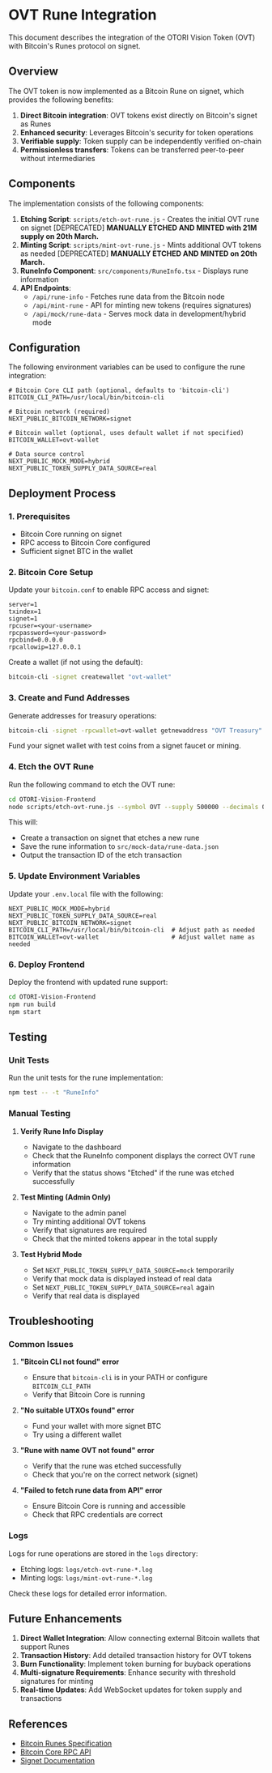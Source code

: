 # OVT Rune Integration

This document describes the integration of the OTORI Vision Token (OVT) with Bitcoin's Runes protocol on signet.

## Overview

The OVT token is now implemented as a Bitcoin Rune on signet, which provides the following benefits:

1. **Direct Bitcoin integration**: OVT tokens exist directly on Bitcoin's signet as Runes
2. **Enhanced security**: Leverages Bitcoin's security for token operations
3. **Verifiable supply**: Token supply can be independently verified on-chain
4. **Permissionless transfers**: Tokens can be transferred peer-to-peer without intermediaries

## Components

The implementation consists of the following components:

1. **Etching Script**: `scripts/etch-ovt-rune.js` - Creates the initial OVT rune on signet [DEPRECATED] **MANUALLY ETCHED AND MINTED with 21M supply on 20th March.**
2. **Minting Script**: `scripts/mint-ovt-rune.js` - Mints additional OVT tokens as needed [DEPRECATED] **MANUALLY ETCHED AND MINTED on 20th March.**
3. **RuneInfo Component**: `src/components/RuneInfo.tsx` - Displays rune information
4. **API Endpoints**:
   - `/api/rune-info` - Fetches rune data from the Bitcoin node
   - `/api/mint-rune` - API for minting new tokens (requires signatures)
   - `/api/mock/rune-data` - Serves mock data in development/hybrid mode

## Configuration

The following environment variables can be used to configure the rune integration:

```
# Bitcoin Core CLI path (optional, defaults to 'bitcoin-cli')
BITCOIN_CLI_PATH=/usr/local/bin/bitcoin-cli

# Bitcoin network (required)
NEXT_PUBLIC_BITCOIN_NETWORK=signet

# Bitcoin wallet (optional, uses default wallet if not specified)
BITCOIN_WALLET=ovt-wallet

# Data source control
NEXT_PUBLIC_MOCK_MODE=hybrid
NEXT_PUBLIC_TOKEN_SUPPLY_DATA_SOURCE=real
```

## Deployment Process

### 1. Prerequisites

- Bitcoin Core running on signet
- RPC access to Bitcoin Core configured
- Sufficient signet BTC in the wallet

### 2. Bitcoin Core Setup

Update your `bitcoin.conf` to enable RPC access and signet:

```
server=1
txindex=1
signet=1
rpcuser=<your-username>
rpcpassword=<your-password>
rpcbind=0.0.0.0
rpcallowip=127.0.0.1
```

Create a wallet (if not using the default):

```bash
bitcoin-cli -signet createwallet "ovt-wallet"
```

### 3. Create and Fund Addresses

Generate addresses for treasury operations:

```bash
bitcoin-cli -signet -rpcwallet=ovt-wallet getnewaddress "OVT Treasury"
```

Fund your signet wallet with test coins from a signet faucet or mining.

### 4. Etch the OVT Rune

Run the following command to etch the OVT rune:

```bash
cd OTORI-Vision-Frontend
node scripts/etch-ovt-rune.js --symbol OVT --supply 500000 --decimals 0
```

This will:
- Create a transaction on signet that etches a new rune
- Save the rune information to `src/mock-data/rune-data.json`
- Output the transaction ID of the etch transaction

### 5. Update Environment Variables

Update your `.env.local` file with the following:

```
NEXT_PUBLIC_MOCK_MODE=hybrid
NEXT_PUBLIC_TOKEN_SUPPLY_DATA_SOURCE=real
NEXT_PUBLIC_BITCOIN_NETWORK=signet
BITCOIN_CLI_PATH=/usr/local/bin/bitcoin-cli  # Adjust path as needed
BITCOIN_WALLET=ovt-wallet                    # Adjust wallet name as needed
```

### 6. Deploy Frontend

Deploy the frontend with updated rune support:

```bash
cd OTORI-Vision-Frontend
npm run build
npm start
```

## Testing

### Unit Tests

Run the unit tests for the rune implementation:

```bash
npm test -- -t "RuneInfo"
```

### Manual Testing

1. **Verify Rune Info Display**
   - Navigate to the dashboard
   - Check that the RuneInfo component displays the correct OVT rune information
   - Verify that the status shows "Etched" if the rune was etched successfully

2. **Test Minting (Admin Only)**
   - Navigate to the admin panel
   - Try minting additional OVT tokens
   - Verify that signatures are required
   - Check that the minted tokens appear in the total supply

3. **Test Hybrid Mode**
   - Set `NEXT_PUBLIC_TOKEN_SUPPLY_DATA_SOURCE=mock` temporarily
   - Verify that mock data is displayed instead of real data
   - Set `NEXT_PUBLIC_TOKEN_SUPPLY_DATA_SOURCE=real` again
   - Verify that real data is displayed

## Troubleshooting

### Common Issues

1. **"Bitcoin CLI not found" error**
   - Ensure that `bitcoin-cli` is in your PATH or configure `BITCOIN_CLI_PATH`
   - Verify that Bitcoin Core is running

2. **"No suitable UTXOs found" error**
   - Fund your wallet with more signet BTC
   - Try using a different wallet

3. **"Rune with name OVT not found" error**
   - Verify that the rune was etched successfully
   - Check that you're on the correct network (signet)

4. **"Failed to fetch rune data from API" error**
   - Ensure Bitcoin Core is running and accessible
   - Check that RPC credentials are correct

### Logs

Logs for rune operations are stored in the `logs` directory:

- Etching logs: `logs/etch-ovt-rune-*.log`
- Minting logs: `logs/mint-ovt-rune-*.log`

Check these logs for detailed error information.

## Future Enhancements

1. **Direct Wallet Integration**: Allow connecting external Bitcoin wallets that support Runes
2. **Transaction History**: Add detailed transaction history for OVT tokens
3. **Burn Functionality**: Implement token burning for buyback operations
4. **Multi-signature Requirements**: Enhance security with threshold signatures for minting
5. **Real-time Updates**: Add WebSocket updates for token supply and transactions

## References

- [Bitcoin Runes Specification](https://github.com/casey/ord/blob/master/bip.mediawiki)
- [Bitcoin Core RPC API](https://developer.bitcoin.org/reference/rpc/)
- [Signet Documentation](https://en.bitcoin.it/wiki/Signet) 